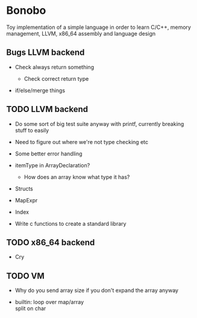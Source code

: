 # Bonobo

Toy implementation of a simple language in order to learn C/C++, memory management, LLVM, x86_64 assembly and language design


## Bugs LLVM backend

* Check always return something
    * Check correct return type

* if/else/merge things

## TODO LLVM backend

* Do some sort of big test suite anyway with printf, currently breaking stuff to easily

* Need to figure out where we're not type checking etc 

* Some better error handling

* itemType in ArrayDeclaration?
    * How does an array know what type it has?

* Structs

* MapExpr

* Index

* Write c functions to create a standard library

## TODO x86_64 backend

* Cry


## TODO VM 

* Why do you send array size if you don't expand the array anyway

* builtin:
    loop over map/array    
    split on char
